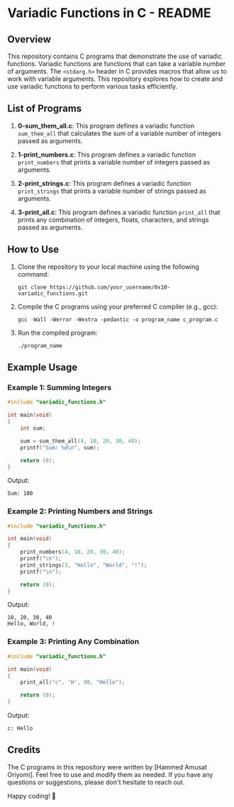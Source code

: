 # Variadic Functions in C - README

## Overview

This repository contains C programs that demonstrate the use of variadic functions. Variadic functions are functions that can take a variable number of arguments. The `<stdarg.h>` header in C provides macros that allow us to work with variable arguments. This repository explores how to create and use variadic functions to perform various tasks efficiently.

## List of Programs

1. **0-sum_them_all.c**: This program defines a variadic function `sum_them_all` that calculates the sum of a variable number of integers passed as arguments.

2. **1-print_numbers.c**: This program defines a variadic function `print_numbers` that prints a variable number of integers passed as arguments.

3. **2-print_strings.c**: This program defines a variadic function `print_strings` that prints a variable number of strings passed as arguments.

4. **3-print_all.c**: This program defines a variadic function `print_all` that prints any combination of integers, floats, characters, and strings passed as arguments.

## How to Use

1. Clone the repository to your local machine using the following command:
   ```
   git clone https://github.com/your_username/0x10-variadic_functions.git
   ```

2. Compile the C programs using your preferred C compiler (e.g., gcc):
   ```
   gcc -Wall -Werror -Wextra -pedantic -o program_name c_program.c
   ```

3. Run the compiled program:
   ```
   ./program_name
   ```

## Example Usage

### Example 1: Summing Integers

```c
#include "variadic_functions.h"

int main(void)
{
    int sum;

    sum = sum_them_all(4, 10, 20, 30, 40);
    printf("Sum: %d\n", sum);

    return (0);
}
```

Output:
```
Sum: 100
```

### Example 2: Printing Numbers and Strings

```c
#include "variadic_functions.h"

int main(void)
{
    print_numbers(4, 10, 20, 30, 40);
    printf("\n");
    print_strings(3, "Hello", "World", "!");
    printf("\n");

    return (0);
}
```

Output:
```
10, 20, 30, 40
Hello, World, !
```

### Example 3: Printing Any Combination

```c
#include "variadic_functions.h"

int main(void)
{
    print_all("c", 'H', 98, "Hello");

    return (0);
}
```

Output:
```
c: Hello
```

## Credits

The C programs in this repository were written by [Hammed Amusat Oriyomi]. Feel free to use and modify them as needed. If you have any questions or suggestions, please don't hesitate to reach out.

Happy coding! 🚀